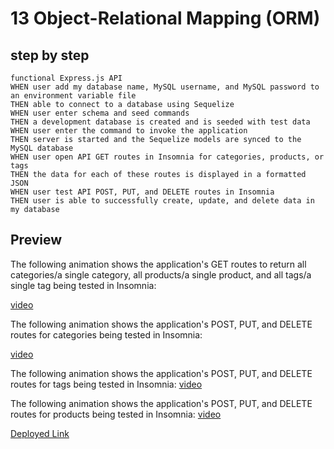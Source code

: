 # 13 Object-Relational Mapping (ORM)




## step by step

```
functional Express.js API
WHEN user add my database name, MySQL username, and MySQL password to an environment variable file
THEN able to connect to a database using Sequelize
WHEN user enter schema and seed commands
THEN a development database is created and is seeded with test data
WHEN user enter the command to invoke the application
THEN server is started and the Sequelize models are synced to the MySQL database
WHEN user open API GET routes in Insomnia for categories, products, or tags
THEN the data for each of these routes is displayed in a formatted JSON
WHEN user test API POST, PUT, and DELETE routes in Insomnia
THEN user is able to successfully create, update, and delete data in my database
```

## Preview

The following animation shows the application's GET routes to return all categories/a single category, all products/a single product, and all tags/a single tag being tested in Insomnia:

[video](https://github.com/samiyeahsan/Object-Relational/blob/main/Assets/video-13/Untitled_%20Nov%2029%2C%202023%207_56%20PM.webm)


The following animation shows the application's POST, PUT, and DELETE routes for categories being tested in Insomnia:

[video](https://github.com/samiyeahsan/Object-Relational/blob/main/Assets/video-13/Untitled_%20Nov%2029,%202023%208_06%20PM.webm)

The following animation shows the application's POST, PUT, and DELETE routes for tags being tested in Insomnia:
[video](https://github.com/samiyeahsan/Object-Relational/blob/main/Assets/video-13/Untitled_%20Nov%2029,%202023%208_11%20PM.webm)

The following animation shows the application's POST, PUT, and DELETE routes for products being tested in Insomnia:
[video](https://github.com/samiyeahsan/Object-Relational/blob/main/Assets/video-13/Untitled_%20Nov%2029,%202023%208_18%20PM.webm)

[Deployed Link](https://samiyeahsan.github.io/Object-Relational/)



